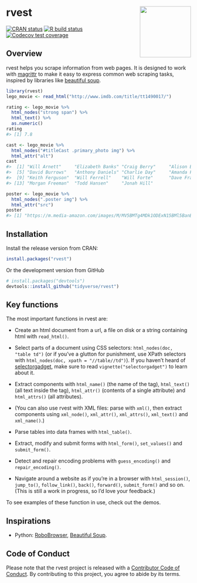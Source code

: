 
<!-- README.md is generated from README.Rmd. Please edit that file -->

# rvest <img src='man/figures/logo.png' align="right" height="139" />

<!-- badges: start -->

[![CRAN
status](https://www.r-pkg.org/badges/version/rvest)](https://cran.r-project.org/package=rvest)
[![R build
status](https://github.com/tidyverse/rvest/workflows/R-CMD-check/badge.svg)](https://github.com/tidyverse/rvest)
[![Codecov test
coverage](https://codecov.io/gh/tidyverse/rvest/branch/master/graph/badge.svg)](https://codecov.io/gh/tidyverse/rvest?branch=master)
<!-- badges: end -->

## Overview

rvest helps you scrape information from web pages. It is designed to
work with [magrittr](https://github.com/smbache/magrittr) to make it
easy to express common web scraping tasks, inspired by libraries like
[beautiful soup](https://www.crummy.com/software/BeautifulSoup/).

``` r
library(rvest)
lego_movie <- read_html("http://www.imdb.com/title/tt1490017/")

rating <- lego_movie %>% 
  html_nodes("strong span") %>%
  html_text() %>%
  as.numeric()
rating
#> [1] 7.8

cast <- lego_movie %>%
  html_nodes("#titleCast .primary_photo img") %>%
  html_attr("alt")
cast
#>  [1] "Will Arnett"     "Elizabeth Banks" "Craig Berry"     "Alison Brie"    
#>  [5] "David Burrows"   "Anthony Daniels" "Charlie Day"     "Amanda Farinos" 
#>  [9] "Keith Ferguson"  "Will Ferrell"    "Will Forte"      "Dave Franco"    
#> [13] "Morgan Freeman"  "Todd Hansen"     "Jonah Hill"

poster <- lego_movie %>%
  html_nodes(".poster img") %>%
  html_attr("src")
poster
#> [1] "https://m.media-amazon.com/images/M/MV5BMTg4MDk1ODExN15BMl5BanBnXkFtZTgwNzIyNjg3MDE@._V1_UX182_CR0,0,182,268_AL_.jpg"
```

## Installation

Install the release version from CRAN:

``` r
install.packages("rvest")
```

Or the development version from GitHub

``` r
# install.packages("devtools")
devtools::install_github("tidyverse/rvest")
```

## Key functions

The most important functions in rvest are:

  - Create an html document from a url, a file on disk or a string
    containing html with `read_html()`.

  - Select parts of a document using CSS selectors: `html_nodes(doc,
    "table td")` (or if you’ve a glutton for punishment, use XPath
    selectors with `html_nodes(doc, xpath = "//table//td")`). If you
    haven’t heard of [selectorgadget](http://selectorgadget.com/), make
    sure to read `vignette("selectorgadget")` to learn about it.

  - Extract components with `html_name()` (the name of the tag),
    `html_text()` (all text inside the tag), `html_attr()` (contents of
    a single attribute) and `html_attrs()` (all attributes).

  - (You can also use rvest with XML files: parse with `xml()`, then
    extract components using `xml_node()`, `xml_attr()`, `xml_attrs()`,
    `xml_text()` and `xml_name()`.)

  - Parse tables into data frames with `html_table()`.

  - Extract, modify and submit forms with `html_form()`, `set_values()`
    and `submit_form()`.

  - Detect and repair encoding problems with `guess_encoding()` and
    `repair_encoding()`.

  - Navigate around a website as if you’re in a browser with
    `html_session()`, `jump_to()`, `follow_link()`, `back()`,
    `forward()`, `submit_form()` and so on. (This is still a work in
    progress, so I’d love your feedback.)

To see examples of these function in use, check out the demos.

## Inspirations

  - Python:
    [RoboBrowser](http://robobrowser.readthedocs.org/en/latest/readme.html),
    [Beautiful Soup](https://www.crummy.com/software/BeautifulSoup/).

## Code of Conduct

Please note that the rvest project is released with a [Contributor Code
of Conduct](https://rvest.tidyverse.org/CODE_OF_CONDUCT.html). By
contributing to this project, you agree to abide by its terms.
